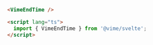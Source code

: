 ```html {1,4} title="example.svelte"
<VimeEndTime />

<script lang="ts">
  import { VimeEndTime } from '@vime/svelte';
</script>
```
